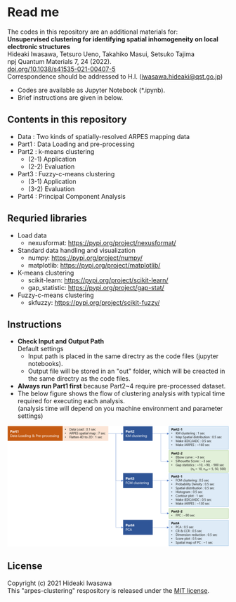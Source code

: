# Read me<br>
The codes in this repository are an additional materials for:<br>
**Unsupervised clustering for identifying spatial inhomogeneity on local electronic structures**<br>
Hideaki Iwasawa, Tetsuro Ueno, Takahiko Masui, Setsuko Tajima<br>
npj Quantum Materials 7, 24 (2022).<br>
[doi.org/10.1038/s41535-021-00407-5](https://doi.org/10.1038/s41535-021-00407-5)<br>
Correspondence should be addressed to H.I. (iwasawa.hideaki@qst.go.jp)<br>

- Codes are available as Jupyter Notebook (*.ipynb).
- Brief instructions are given in below.

## Contents in this repository
- Data : Two kinds of spatially-resolved ARPES mapping data 
- Part1 : Data Loading and pre-processing
- Part2 : k-means clustering
  - (2-1) Application
  - (2-2) Evaluation
- Part3 : Fuzzy-c-means clustering
  - (3-1) Application
  - (3-2) Evaluation
- Part4 : Principal Component Analysis

## Requried libraries
- Load data
  - nexusformat: https://pypi.org/project/nexusformat/
- Standard data handling and visualization
  - numpy: https://pypi.org/project/numpy/
  - matplotlib: https://pypi.org/project/matplotlib/
- K-means clustering
  - scikit-learn: https://pypi.org/project/scikit-learn/
  - gap_statistic: https://pypi.org/project/gap-stat/
- Fuzzy-c-means clustering
  - skfuzzy: https://pypi.org/project/scikit-fuzzy/

## Instructions
- **Check Input and Output Path**<br>
  Default settings<br>
    - Input path is placed in the same directry as the code files (jupyter notebooks). 
    - Output file will be stored in an "out" folder, which will be creacted in the same directry as the code files. 
- **Always run Part1 first** because Part2~4 require pre-processed dataset.<br>
- The below figure shows the flow of clustering analysis with typical time required for executing each analysis.<br>
  (analysis time will depend on you machine environment and parameter settings)<br>

![Overview](https://github.com/h-iwasawa/Test/blob/ca2a064f292d4c05d22ab5b21487c07f984c317c/arpes-clustering-overview.png)

## License
Copyright (c) 2021 Hideaki Iwasawa<br>
This "arpes-clustering" respository is released under the [MIT license](LICENSE).
